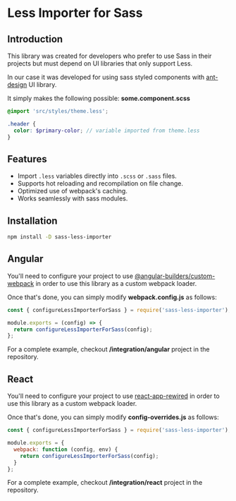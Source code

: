 # Less Importer for Sass

## Introduction
This library was created for developers who prefer to use Sass in their projects but must depend on UI libraries that only support Less.

In our case it was developed for using sass styled components with [ant-design](https://ant.design/) UI library.

It simply makes the following possible:
**some.component.scss**
```scss
@import 'src/styles/theme.less';

.header {
  color: $primary-color; // variable imported from theme.less
}
```

## Features
* Import `.less` variables directly into `.scss` or `.sass` files.
* Supports hot reloading and recompilation on file change.
* Optimized use of webpack's caching.
* Works seamlessly with sass modules.

## Installation
```bash
npm install -D sass-less-importer
```

## Angular
You'll need to configure your project to use [@angular-builders/custom-webpack](https://www.npmjs.com/package/@angular-builders/custom-webpack) in order to use this library as a custom webpack loader.

Once that's done, you can simply modify **webpack.config.js** as follows:
```javascript
const { configureLessImporterForSass } = require('sass-less-importer');

module.exports = (config) => {
  return configureLessImporterForSass(config);
};
```

For a complete example, checkout **/integration/angular** project in the repository.

## React
You'll need to configure your project to use [react-app-rewired](https://www.npmjs.com/package/react-app-rewired) in order to use this library as a custom webpack loader.

Once that's done, you can simply modify **config-overrides.js** as follows:

```javascript
const { configureLessImporterForSass } = require('sass-less-importer');

module.exports = {
  webpack: function (config, env) {
    return configureLessImporterForSass(config);
  }
};
```

For a complete example, checkout **/integration/react** project in the repository.
